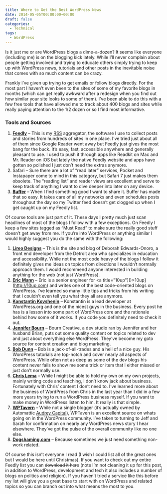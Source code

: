 ```yaml
---
title: Where to Get the Best WordPress News
date: 2014-05-05T00:00:00+00:00
draft: false
categories:
  - Technical
tags:
  - WordPress
---
```


Is it just me or are WordPress blogs a dime-a-dozen? It seems like everyone (including me) is on the blogging kick lately. While I’ll never complain about people getting involved and trying to educate others simply trying to keep up with WordPress news, tutorials and other posts in the inevitable noise that comes with so much content can be crazy.

Frankly I’ve given up trying to get emails or follow blogs directly. For the most part I haven’t even been to the sites of some of my favorite blogs in months (which can get really awkward after a redesign when you find out how similar your site looks to some of them). I’ve been able to do this with a few free tools that have allowed me to track about 400 blogs and sites while really paying attention to the 1/2 dozen or so I find most informative.

### Tools and Sources

1. [**Feedly**](http://feedly.com) – This is my [RSS](http://en.wikipedia.org/wiki/RSS) aggregator, the software I use to collect posts and stories from hundreds of sites in one place. I’ve tried just about all of them since Google Reader went away but Feedly just gives the most bang for the buck. It’s easy, fast, accessible anywhere and generally pleasant to use. I used to push it through apps like Readkit on Mac and Mr. Reader on iOS but lately the native Feedly website and apps have gotten so polished I just don’t need the extras anymore.
2. Safari – Sure there are a lot of “read later” services, Pocket and Instapaper come to mind in this category, but Safari 7 just makes them obsolete. The “reading list” and reader views are excellent and serve to keep track of anything I want to dive deeper into later on any device.
3. [**Buffer**](http://bufferapp.com) – When I find something good I want to share it. Buffer has made that so easy. It takes care of all my networks and even schedules posts throughout the day so my Twitter feed doesn’t get clogged up when I get caught up on my Feedly list.

Of course tools are just part of it. These days I pretty much just scan headlines of most of the blogs I follow with a few exceptions. On Feedly I keep a few sites tagged as “Must Read” to make sure the really good stuff doesn’t get away from me. If you’re into WordPress or anything similar I would highly suggest you do the same with the following:

1. **[Lireo Designs](http://www.lireo.com)** – This is the site and blog of Deborah Edwards-Onoro, a front end developer from the Detroit area who specializes in education and accessibility. While not the most code heavy of the blogs I follow it definitely gives me ideas on topics from directions I wouldn’t normally approach them. I would recommend anyone interested in building anything for the web (not just WordPress).
2. [**Eric Mann**](http://eamann.com) – Eric is a senior engineer for <a title="10up"]()>10up](http://10up.com) and writes one of the best code-oriented blogs on WordPress. I’ve learned so many little tips and tricks from his writing that I couldn’t even tell you what they all are anymore.
3. **[Konstantin Kovshenin](http://kovshenin.com)** – Konstantin is a lead developer at WordPress.org and one of the nicest guys in the business. Every post he has is a lesson into some part of WordPress core and the rationale behind how some of it works. If you code you definitely need to check it out.
4. **[Jennifer Bourn](http://www.bourncreative.com)** – Bourn Creative, a dev studio ran by Jennifer and her husband Brian, puts out some quality content on topics related to dev and just about everything else WordPress. They’ve become my goto source for content creation and blog marketing.
5. **[Bob Dunn](http://bobwp.com)** – Bob is a jack-of-all-trades and a hell of a nice guy. His WordPress tutorials are top-notch and cover nearly all aspects of WordPress. While often not as deep as some of the dev blogs his content never fails to show me some trick or item that I either missed or just don’t normally use.
6. [**Chris Lema**](http://chrislema.com) – While I might be able to hold my own on my own projects, mainly writing code and teaching, I don’t know jack about business. Fortunately with Chris’ content I don’t need to. I’ve learned more about the business of WordPress from Chris in the last year than I did in a few more years trying to run a WordPress business myself. If you want to make money in WordPress listen to him. It really is that simple.
7. **[WPTavern](http://wptavern.com)** – While not a single blogger (it’s actually owned by Automattic [Audrey Capital](http://audrey.co)), WPTaven is an excellent source on whats going on in the WordPress community. I’ve taken to turning to Jeff and Sarah for confirmation on nearly any WordPress news story I hear elsewhere. They’ve got the pulse of the overall community like no one else.
8. **[Dogshaming.com](http://www.dogshaming.com)** – Because sometimes we just need something non-work related.

Of course this isn’t everyone I read (I wish I could list all of the great ones but I would be here until Christmas). If you want to check out my entire Feedly list you can <s>download it here</s> (note I’m not cleaning it up for this post, in addition to WordPress, development and tech it also includes a number of blogs on politics and religion). If you haven’t tried a service like this before my list will give you a great base to start with on WordPress and related topics so you can branch out into what means the most to you.